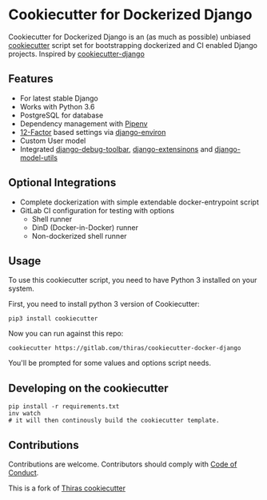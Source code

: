 # Cookiecutter for Dockerized Django

Cookiecutter for Dockerized Django is an (as much as possible) unbiased [cookiecutter](https://github.com/audreyr/cookiecutter) script set for bootstrapping dockerized and CI enabled Django projects. Inspired by [cookiecutter-django](https://github.com/pydanny/cookiecutter-django)

## Features
* For latest stable Django
* Works with Python 3.6
* PostgreSQL for database
* Dependency management with [Pipenv](https://pipenv.readthedocs.io/en/latest/)
* [12-Factor](https://12factor.net/) based settings via [django-environ](https://github.com/joke2k/django-environ)
* Custom User model
* Integrated [django-debug-toolbar](https://github.com/jazzband/django-debug-toolbar), [django-extensinons](https://github.com/django-extensions/django-extensions) and [django-model-utils](https://github.com/jazzband/django-model-utils)

## Optional Integrations
* Complete dockerization with simple extendable docker-entrypoint script
* GitLab CI configuration for testing with options
  * Shell runner
  * DinD (Docker-in-Docker) runner
  * Non-dockerized shell runner

## Usage
To use this cookiecutter script, you need to have Python 3 installed on your system.

First, you need to install python 3 version of Cookiecutter:

```
pip3 install cookiecutter
```

Now you can run against this repo:

```
cookiecutter https://gitlab.com/thiras/cookiecutter-docker-django
```

You'll be prompted for some values and options script needs.

## Developing on the cookiecutter

```
pip install -r requirements.txt
inv watch
# it will then continously build the cookiecutter template.
```


## Contributions
Contributions are welcome. Contributors should comply with [Code of Conduct](CODE_OF_CONDUCT.md).

This is a fork of [Thiras cookiecutter](https://gitlab.com/thiras/cookiecutter-docker-django)
